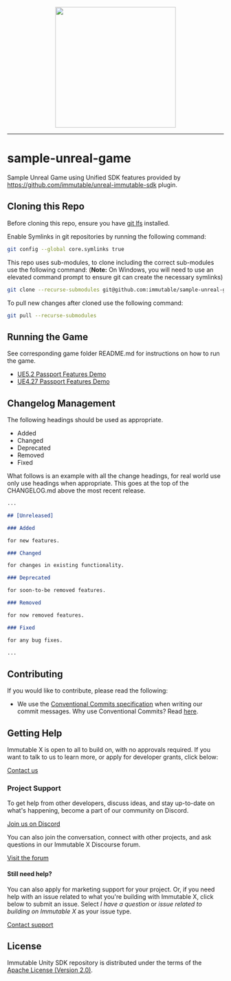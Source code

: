 <div align="center">
  <p align="center">
    <a  href="https://docs.x.immutable.com/docs">
      <img src="https://cdn.dribbble.com/users/1299339/screenshots/7133657/media/837237d447d36581ebd59ec36d30daea.gif" width="280"/>
    </a>
  </p>
</div>

---

# sample-unreal-game

Sample Unreal Game using Unified SDK features provided by <https://github.com/immutable/unreal-immutable-sdk> plugin.

## Cloning this Repo

Before cloning this repo, ensure you have [git lfs](https://git-lfs.com/) installed.

Enable Symlinks in git repositories by running the following command:

```bash
git config --global core.symlinks true
```

This repo uses sub-modules, to clone including the correct sub-modules use the following command:
(**Note:** On Windows, you will need to use an elevated command prompt to ensure git can create the necessary symlinks)
```bash
git clone --recurse-submodules git@github.com:immutable/sample-unreal-game.git
```

To pull new changes after cloned use the following command:

```bash
git pull --recurse-submodules
```

## Running the Game

See corresponding game folder README.md for instructions on how to run the game.

- [UE5.2 Passport Features Demo](5.2/passport-features/README.md)
- [UE4.27 Passport Features Demo](4.27/passport-features/README.md)

## Changelog Management

The following headings should be used as appropriate.

- Added
- Changed
- Deprecated
- Removed
- Fixed

What follows is an example with all the change headings, for real world use only use headings when appropriate.
This goes at the top of the CHANGELOG.md above the most recent release.

```markdown
...

## [Unreleased]

### Added

for new features.

### Changed

for changes in existing functionality.

### Deprecated

for soon-to-be removed features.

### Removed

for now removed features.

### Fixed

for any bug fixes.

...
```

## Contributing

If you would like to contribute, please read the following:

- We use the [Conventional Commits specification](https://www.conventionalcommits.org/en/v1.0.0/#specification) when writing our commit messages. Why use Conventional Commits? Read [here](https://www.conventionalcommits.org/en/v1.0.0/#why-use-conventional-commits).

## Getting Help

Immutable X is open to all to build on, with no approvals required. If you want to talk to us to learn more, or apply for developer grants, click below:

[Contact us](https://www.immutable.com/contact)

### Project Support

To get help from other developers, discuss ideas, and stay up-to-date on what's happening, become a part of our community on Discord.

[Join us on Discord](https://discord.gg/TkVumkJ9D6)

You can also join the conversation, connect with other projects, and ask questions in our Immutable X Discourse forum.

[Visit the forum](https://forum.immutable.com/)

#### Still need help?

You can also apply for marketing support for your project. Or, if you need help with an issue related to what you're building with Immutable X, click below to submit an issue. Select _I have a question_ or _issue related to building on Immutable X_ as your issue type.

[Contact support](https://support.immutable.com/hc/en-us/requests/new)

## License
Immutable Unity SDK repository is distributed under the terms of the [Apache License (Version 2.0)](LICENSE).
